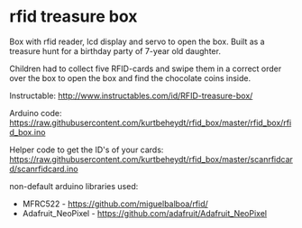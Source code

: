 rfid treasure box
=================

Box with rfid reader, lcd display and servo to open the box.
Built as a treasure hunt for a birthday party of 7-year old daughter.

Children had to collect five RFID-cards and swipe them in a correct order over the box to open the box and find the chocolate coins inside.

Instructable: http://www.instructables.com/id/RFID-treasure-box/

Arduino code: https://raw.githubusercontent.com/kurtbeheydt/rfid_box/master/rfid_box/rfid_box.ino

Helper code to get the ID's of your cards: https://raw.githubusercontent.com/kurtbeheydt/rfid_box/master/scanrfidcard/scanrfidcard.ino


non-default arduino libraries used:
- MFRC522 - https://github.com/miguelbalboa/rfid/
- Adafruit_NeoPixel - https://github.com/adafruit/Adafruit_NeoPixel